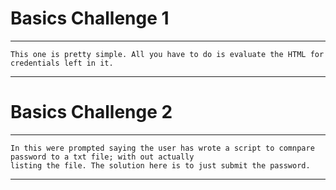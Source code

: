 <!---
  Name          : Basics Exersises
  Project       : Hack This Site
  Description   : Looking at the source code.
  Creation Date : 01 December 2023
  Author        : Samhain
  Link          : https://github.com/SunTzusTeacher/HackThisSite/
--->


# Basics Challenge 1

---

````
This one is pretty simple. All you have to do is evaluate the HTML for credentials left in it.
````
---

# Basics Challenge 2 

---

````
In this were prompted saying the user has wrote a script to comnpare password to a txt file; with out actually
listing the file. The solution here is to just submit the password.
````
---

